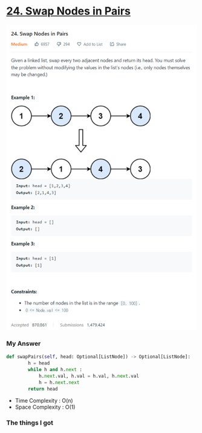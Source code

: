 # [24. Swap Nodes in Pairs](https://leetcode.com/problems/swap-nodes-in-pairs/)

![image](Problem.png)



### My Answer

```python
def swapPairs(self, head: Optional[ListNode]) -> Optional[ListNode]: 
        h = head
        while h and h.next : 
            h.next.val, h.val = h.val, h.next.val
            h = h.next.next
        return head
```

* Time Complexity : O(n)
* Space Complexity : O(1)



### The things I got
